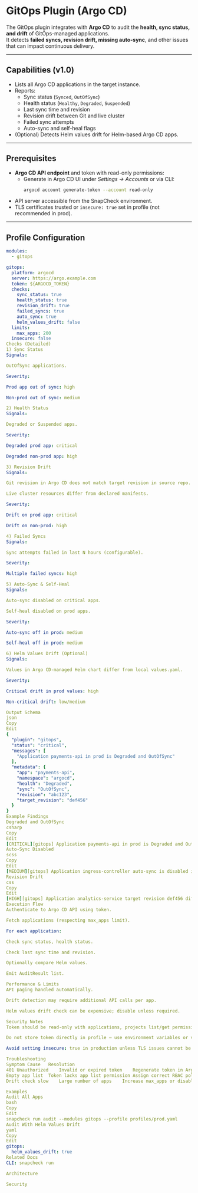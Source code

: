 # GitOps Plugin (Argo CD)

The GitOps plugin integrates with **Argo CD** to audit the **health, sync status, and drift** of GitOps-managed applications.  
It detects **failed syncs, revision drift, missing auto-sync**, and other issues that can impact continuous delivery.

---

## Capabilities (v1.0)

- Lists all Argo CD applications in the target instance.
- Reports:
  - Sync status (`Synced`, `OutOfSync`)
  - Health status (`Healthy`, `Degraded`, `Suspended`)
  - Last sync time and revision
  - Revision drift between Git and live cluster
  - Failed sync attempts
  - Auto-sync and self-heal flags
- (Optional) Detects Helm values drift for Helm-based Argo CD apps.

---

## Prerequisites

- **Argo CD API endpoint** and token with read-only permissions:
  - Generate in Argo CD UI under *Settings → Accounts* or via CLI:
    ```bash
    argocd account generate-token --account read-only
    ```
- API server accessible from the SnapCheck environment.
- TLS certificates trusted or `insecure: true` set in profile (not recommended in prod).

---

## Profile Configuration

```yaml
modules:
  - gitops

gitops:
  platform: argocd
  server: https://argo.example.com
  token: ${ARGOCD_TOKEN}
  checks:
    sync_status: true
    health_status: true
    revision_drift: true
    failed_syncs: true
    auto_sync: true
    helm_values_drift: false
  limits:
    max_apps: 200
  insecure: false
Checks (Detailed)
1) Sync Status
Signals:

OutOfSync applications.

Severity:

Prod app out of sync: high

Non-prod out of sync: medium

2) Health Status
Signals:

Degraded or Suspended apps.

Severity:

Degraded prod app: critical

Degraded non-prod app: high

3) Revision Drift
Signals:

Git revision in Argo CD does not match target revision in source repo.

Live cluster resources differ from declared manifests.

Severity:

Drift on prod app: critical

Drift on non-prod: high

4) Failed Syncs
Signals:

Sync attempts failed in last N hours (configurable).

Severity:

Multiple failed syncs: high

5) Auto-Sync & Self-Heal
Signals:

Auto-sync disabled on critical apps.

Self-heal disabled on prod apps.

Severity:

Auto-sync off in prod: medium

Self-heal off in prod: medium

6) Helm Values Drift (Optional)
Signals:

Values in Argo CD-managed Helm chart differ from local values.yaml.

Severity:

Critical drift in prod values: high

Non-critical drift: low/medium

Output Schema
json
Copy
Edit
{
  "plugin": "gitops",
  "status": "critical",
  "messages": [
    "Application payments-api in prod is Degraded and OutOfSync"
  ],
  "metadata": {
    "app": "payments-api",
    "namespace": "argocd",
    "health": "Degraded",
    "sync": "OutOfSync",
    "revision": "abc123",
    "target_revision": "def456"
  }
}
Example Findings
Degraded and OutOfSync
csharp
Copy
Edit
[CRITICAL][gitops] Application payments-api in prod is Degraded and OutOfSync
Auto-Sync Disabled
scss
Copy
Edit
[MEDIUM][gitops] Application ingress-controller auto-sync is disabled in prod
Revision Drift
css
Copy
Edit
[HIGH][gitops] Application analytics-service target revision def456 differs from live revision abc123
Execution Flow
Authenticate to Argo CD API using token.

Fetch applications (respecting max_apps limit).

For each application:

Check sync status, health status.

Check last sync time and revision.

Optionally compare Helm values.

Emit AuditResult list.

Performance & Limits
API paging handled automatically.

Drift detection may require additional API calls per app.

Helm values drift check can be expensive; disable unless required.

Security Notes
Token should be read-only with applications, projects list/get permissions.

Do not store token directly in profile — use environment variables or vault.

Avoid setting insecure: true in production unless TLS issues cannot be resolved.

Troubleshooting
Symptom	Cause	Resolution
401 Unauthorized	Invalid or expired token	Regenerate token in Argo CD
Empty app list	Token lacks app list permission	Assign correct RBAC policy in Argo CD
Drift check slow	Large number of apps	Increase max_apps or disable drift checks

Examples
Audit All Apps
bash
Copy
Edit
snapcheck run audit --modules gitops --profile profiles/prod.yaml
Audit With Helm Values Drift
yaml
Copy
Edit
gitops:
  helm_values_drift: true
Related Docs
CLI: snapcheck run

Architecture

Security